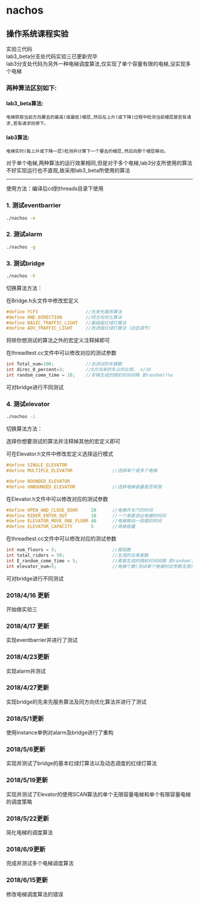 # nachos

## 操作系统课程实验

实验三代码</br>
lab3_beta分支处代码实验三已更新完毕</br>
lab3分支处代码为另外一种电梯调度算法,仅实现了单个容量有限的电梯,没实现多个电梯</br>

### 两种算法区别如下:

#### lab3_beta算法:
	电梯获取当前方向要去的最高(或最低)楼层,然后在上升(或下降)过程中检测当前楼层是否有请求,若有请求则停下。

#### lab3算法:
	电梯实时(每上升或下降一层)检测并计算下一个要去的楼层,然后向那个楼层移动。

对于单个电梯,两种算法的运行效果相同,但是对于多个电梯,lab3分支所使用的算法不好实现运行也不直观,故采用lab3_beta所使用的算法

------

使用方法：编译后cd到threads目录下使用

### 1. 测试eventbarrier

```bash
./nachos -e
```
### 2. 测试alarm

```bash
./nachos -g
```
### 3. 测试bridge

```bash
./nachos -h
```

切换算法方法：

在Bridge.h头文件中修改宏定义
```c++
#define FCFS                  //先来先服务算法
#define ONE_DIRECTION         //同方向优化算法
#define BASIC_TRAFFIC_LIGHT   //基础版红绿灯算法
#define ADV_TRAFFIC_LIGHT     //改进版红绿灯算法（动态调节）
```
将除你想测试的算法之外的宏定义注释掉即可

在threadtest.cc文件中可以修改对应的测试参数
```c++
int Total_num=100;            //总测试的车辆数
int direc_0_percent=3;        //0方向来的车占的比例，	x/10
int random_come_time = 10;    //车辆生成的随机时间间隔 即random()%x
```
可对bridge进行不同测试

### 4. 测试elevator

```bash
./nachos -i
```

切换算法方法：

选择你想要测试的算法并注释掉其他的宏定义即可

可在Elevator.h文件中修改宏定义选择运行模式
```c++
#define SINGLE_ELEVATOR
#define MULTIPLE_ELEVATOR				//选择单个或多个电梯

#define BOUNDED_ELEVATOR
#define UNBOUNDED_ELEVATOR				//选择电梯容量是否有限
```
在Elevator.h文件中可以修改对应的测试参数
```c++
#define OPEN_AND_CLOSE_DOOR     20		//电梯开关门的时间
#define RIDER_ENTER_OUT         10		//一个乘客进出电梯的时间
#define ELEVATOR_MOVE_ONE_FLOOR 40		//电梯移动一层楼的时间
#define ELEVATOR_CAPACITY		5		//电梯容量
```
在threadtest.cc文件中可以修改对应的测试参数
```c++
int num_floors = 5;						//楼层数
int total_riders = 50;					//生成的总乘客数
int E_random_come_time = 5;				//乘客生成的随机时间间隔 即random()%x
int elevator_num=5;						//电梯个数(测试单个电梯时此参数无效)
```
可对bridge进行不同测试


### 2018/4/16 更新
开始做实验三

### 2018/4/17 更新
实现eventbarrier并进行了测试

### 2018/4/23更新
实现alarm并测试

### 2018/4/27更新
实现bridge的先来先服务算法及同方向优化算法并进行了测试

### 2018/5/1更新
使用instance单例对alarm及bridge进行了重构

### 2018/5/6更新
实现并测试了bridge的基本红绿灯算法以及动态调度的红绿灯算法

### 2018/5/19更新
实现并测试了Elevator的使用SCAN算法的单个无限容量电梯和单个有限容量电梯的调度策略

### 2018/5/22更新
简化电梯的调度算法

### 2018/6/9更新
完成并测试多个电梯调度算法

### 2018/6/15更新
修改电梯调度算法的错误
